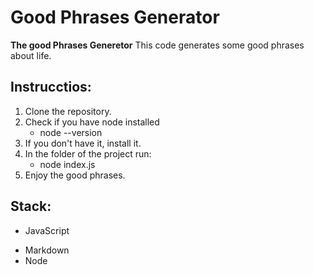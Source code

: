 # Good Phrases Generator

 **The good Phrases Generetor**
 This code generates some good phrases about life.

 ## Instrucctios: 
 1. Clone the repository.
 2. Check if you have node installed
    * node --version
 3. If you don't have it, install it.
 4. In the folder of the project run:
    * node index.js
 5. Enjoy the good phrases.

 ## Stack:
  * JavaScript
  + Markdown
  + Node
